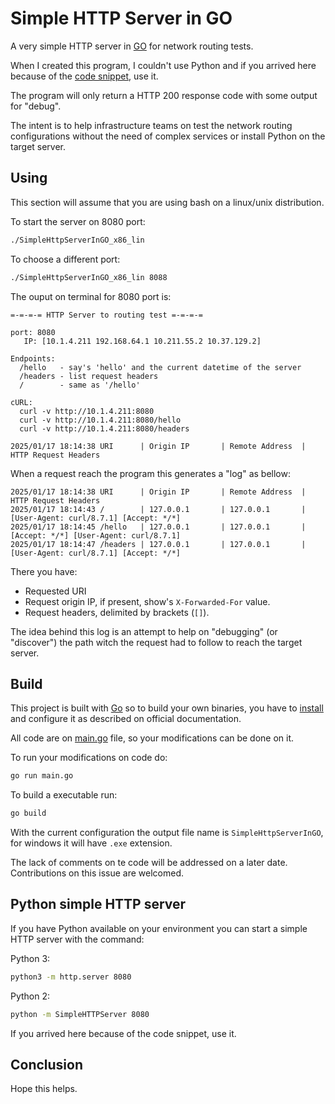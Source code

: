 # Simple HTTP Server in GO

A very simple HTTP server in [GO](https://go.dev/) for network routing tests.

When I created this program, I couldn't use Python and if you arrived here because of the [code snippet](#python-simple-http-server), use it.

The program will only return a HTTP 200 response code with some output for "debug".

The intent is to help infrastructure teams on test the network routing configurations without the need of complex services or install Python on the target server.

## Using

This section will assume that you are using bash on a linux/unix distribution.

To start the server on 8080 port:

```sh
./SimpleHttpServerInGO_x86_lin
```

To choose a different port:

```sh
./SimpleHttpServerInGO_x86_lin 8088
```

The ouput on terminal for 8080 port is:

```
=-=-=-= HTTP Server to routing test =-=-=-=

port: 8080
   IP: [10.1.4.211 192.168.64.1 10.211.55.2 10.37.129.2]

Endpoints:
  /hello   - say's 'hello' and the current datetime of the server
  /headers - list request headers
  /        - same as '/hello'

cURL:
  curl -v http://10.1.4.211:8080
  curl -v http://10.1.4.211:8080/hello
  curl -v http://10.1.4.211:8080/headers

2025/01/17 18:14:38 URI      | Origin IP       | Remote Address  | HTTP Request Headers
```

When a request reach the program this generates a "log" as bellow:

```
2025/01/17 18:14:38 URI      | Origin IP       | Remote Address  | HTTP Request Headers
2025/01/17 18:14:43 /        | 127.0.0.1       | 127.0.0.1       | [User-Agent: curl/8.7.1] [Accept: */*]
2025/01/17 18:14:45 /hello   | 127.0.0.1       | 127.0.0.1       | [Accept: */*] [User-Agent: curl/8.7.1]
2025/01/17 18:14:47 /headers | 127.0.0.1       | 127.0.0.1       | [User-Agent: curl/8.7.1] [Accept: */*]
```

There you have:

* Requested URI
* Request origin IP, if present, show's ```X-Forwarded-For``` value.
* Request headers, delimited by brackets (```[]```).

The idea behind this log is an attempt to help on "debugging" (or "discover") the path witch the request had to follow to reach the target server.

## Build

This project is built with [Go](https://go.dev/) so to build your own binaries, you have to [install](https://go.dev/doc/install) and configure it as described on official documentation.

All code are on [main.go](main.go) file, so your modifications can be done on it.

To run your modifications on code do:

```sh
go run main.go
```

To build a executable run:

```sh
go build
```

With the current configuration the output file name is ```SimpleHttpServerInGO```, for windows it will have ```.exe``` extension.

The lack of comments on te code will be addressed on a later date. Contributions on this issue are welcomed.

## Python simple HTTP server

If you have Python available on your environment you can start a simple HTTP server with the command:

Python 3:
```sh
python3 -m http.server 8080
```

Python 2:
```sh
python -m SimpleHTTPServer 8080
```

If you arrived here because of the code snippet, use it.

## Conclusion

Hope this helps.